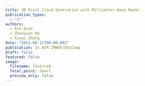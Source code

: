 ```yaml
---
title: 3D Point Cloud Generation with Millimeter-Wave Radar
publication_types:
  - "1"
authors:
  - Kun Qian
  - Zhaoyuan He
  - Xinyu Zhang
date: "2021-09-11T00:00:00Z"
publication: In ACM IMWUT/UbiComp
draft: false
featured: false
image:
  filename: featured
  focal_point: Smart
  preview_only: false
---
```

